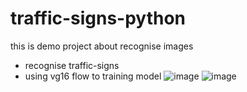 # traffic-signs-python

this is demo project about recognise images
- recognise traffic-signs
- using vg16 flow to training model
![image](https://github.com/Michaelha1808/traffic-signs-python/assets/99546765/6dbbd6e1-d44a-48ee-937b-1c3f24391726)
![image](https://github.com/Michaelha1808/traffic-signs-python/assets/99546765/3c6da01f-6bd0-4327-bc8f-24bcaebb5e75)

